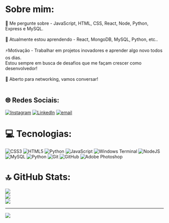 # Sobre mim:
💬 Me pergunte sobre - JavaScript, HTML, CSS, React, Node, Python, Express e MySQL.<br><br>🌱 Atualmente estou aprendendo - React, MongoDB, MySQL, Python, etc..<br><br>⚡Motivação - Trabalhar em projetos inovadores e aprender algo novo todos os dias. <br>Estou sempre em busca de desafios que me façam crescer como desenvolvedor!<br><br>🚀 Aberto para networking, vamos conversar!<br><br>


## 🌐 Redes Sociais:
[![Instagram](https://img.shields.io/badge/Instagram-%23E4405F.svg?logo=Instagram&logoColor=white)](https://instagram.com/https.raphaeel) [![LinkedIn](https://img.shields.io/badge/LinkedIn-%230077B5.svg?logo=linkedin&logoColor=white)](https://linkedin.com/in/raphaell-alves) [![email](https://img.shields.io/badge/Email-D14836?logo=gmail&logoColor=white)](mailto:raphaalves44@gmail.com) 

# 💻 Tecnologias:
![CSS3](https://img.shields.io/badge/css3-%231572B6.svg?style=for-the-badge&logo=css3&logoColor=white) ![HTML5](https://img.shields.io/badge/html5-%23E34F26.svg?style=for-the-badge&logo=html5&logoColor=white) ![Python](https://img.shields.io/badge/python-3670A0?style=for-the-badge&logo=python&logoColor=ffdd54) ![JavaScript](https://img.shields.io/badge/javascript-%23323330.svg?style=for-the-badge&logo=javascript&logoColor=%23F7DF1E) ![Windows Terminal](https://img.shields.io/badge/Windows%20Terminal-%234D4D4D.svg?style=for-the-badge&logo=windows-terminal&logoColor=white) ![NodeJS](https://img.shields.io/badge/node.js-6DA55F?style=for-the-badge&logo=node.js&logoColor=white) ![MySQL](https://img.shields.io/badge/mysql-4479A1.svg?style=for-the-badge&logo=mysql&logoColor=white) ![Python](https://img.shields.io/badge/python-3670A0?style=for-the-badge&logo=python&logoColor=ffdd54) ![Git](https://img.shields.io/badge/git-%23F05033.svg?style=for-the-badge&logo=git&logoColor=white) ![GitHub](https://img.shields.io/badge/github-%23121011.svg?style=for-the-badge&logo=github&logoColor=white) ![Adobe Photoshop](https://img.shields.io/badge/adobe%20photoshop-%2331A8FF.svg?style=for-the-badge&logo=adobe%20photoshop&logoColor=white)
# 🔝 GitHub Stats:
![](https://github-readme-stats.vercel.app/api?username=hakony&theme=aura&hide_border=true&include_all_commits=true&count_private=true)<br/>
![](https://nirzak-streak-stats.vercel.app/?user=hakony&theme=aura&hide_border=true)<br/>
![](https://github-readme-stats.vercel.app/api/top-langs/?username=hakony&theme=aura&hide_border=true&include_all_commits=true&count_private=true&layout=compact)

---
[![](https://visitcount.itsvg.in/api?id=hakony&icon=0&color=0)](https://visitcount.itsvg.in)

<!-- Proudly created with GPRM ( https://gprm.itsvg.in ) -->



<!--
**Hakony/Hakony** is a ✨ _special_ ✨ repository because its `README.md` (this file) appears on your GitHub profile.

Here are some ideas to get you started:

- 🔭 I’m currently working on ...
- 🌱 I’m currently learning ...
- 👯 I’m looking to collaborate on ...
- 🤔 I’m looking for help with ...
- 💬 Ask me about ...
- 📫 How to reach me: ...
- 😄 Pronouns: ...
- ⚡ Fun fact: ...
-->

